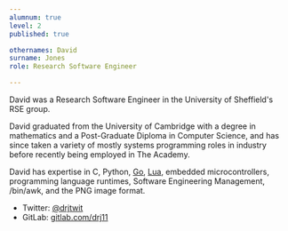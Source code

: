 ```yaml
---
alumnum: true
level: 2
published: true

othernames: David
surname: Jones
role: Research Software Engineer

---
```


David was a Research Software Engineer in
the University of Sheffield's RSE group.

David graduated from the University of Cambridge with
a degree in mathematics and a Post-Graduate Diploma in Computer Science,
and has since taken a variety of mostly systems programming roles
in industry before recently being employed in The Academy.

David has expertise in
C, Python, [Go](https://golang.org/), [Lua](https://www.lua.org/),
embedded microcontrollers,
programming language runtimes, Software Engineering Management,
/bin/awk, and the PNG image format.

- Twitter: [@drjtwit](https://twitter.com/drjtwit)
- GitLab: [gitlab.com/drj11](https://gitlab.com/drj11)
